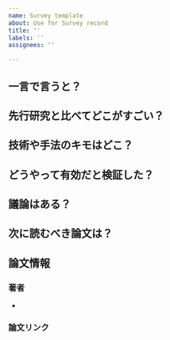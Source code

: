 ```yaml
---
name: Survey template
about: Use for Survey record
title: ''
labels: ''
assignees: ''

---
```


## 一言で言うと？

## 先行研究と比べてどこがすごい？

## 技術や手法のキモはどこ？

## どうやって有効だと検証した？

## 議論はある？

## 次に読むべき論文は？

## 論文情報

### 著者

* 

### 論文リンク
